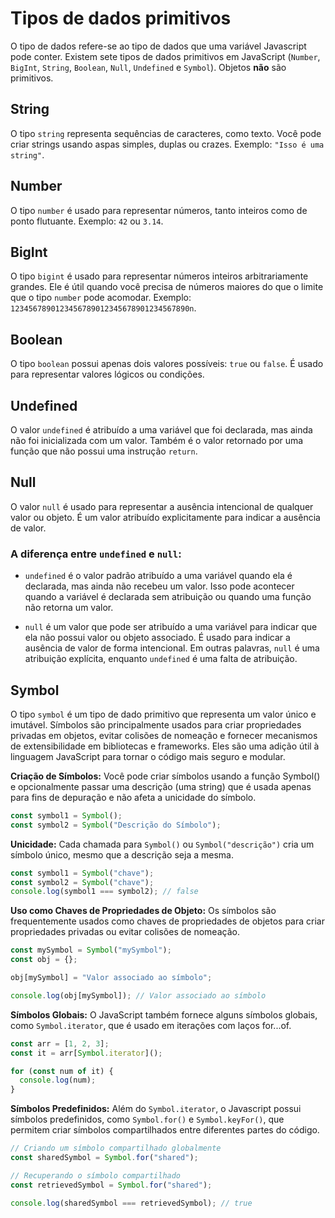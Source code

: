 # Tipos de dados primitivos

O tipo de dados refere-se ao tipo de dados que uma variável Javascript pode conter. Existem sete tipos de dados primitivos em JavaScript (`Number`, `BigInt`, `String`, `Boolean`, `Null`, `Undefined` e `Symbol`). Objetos **não** são primitivos.

## String

O tipo `string` representa sequências de caracteres, como texto. Você pode criar strings usando aspas simples, duplas ou crazes. Exemplo: `"Isso é uma string"`.

## Number

O tipo `number` é usado para representar números, tanto inteiros como de ponto flutuante. Exemplo: `42` ou `3.14`.

## BigInt

O tipo `bigint` é usado para representar números inteiros arbitrariamente grandes. Ele é útil quando você precisa de números maiores do que o limite que o tipo `number` pode acomodar. Exemplo: `1234567890123456789012345678901234567890n`.

## Boolean

O tipo `boolean` possui apenas dois valores possíveis: `true` ou `false`. É usado para representar valores lógicos ou condições.

## Undefined

O valor `undefined` é atribuído a uma variável que foi declarada, mas ainda não foi inicializada com um valor. Também é o valor retornado por uma função que não possui uma instrução `return`.

## Null

O valor `null` é usado para representar a ausência intencional de qualquer valor ou objeto. É um valor atribuído explicitamente para indicar a ausência de valor.

### A diferença entre `undefined` e `null`:

- `undefined` é o valor padrão atribuído a uma variável quando ela é declarada, mas ainda não recebeu um valor. Isso pode acontecer quando a variável é declarada sem atribuição ou quando uma função não retorna um valor.

- `null` é um valor que pode ser atribuído a uma variável para indicar que ela não possui valor ou objeto associado. É usado para indicar a ausência de valor de forma intencional. Em outras palavras, `null` é uma atribuição explícita, enquanto `undefined` é uma falta de atribuição.

## Symbol

O tipo `symbol` é um tipo de dado primitivo que representa um valor único e imutável. Símbolos são principalmente usados para criar propriedades privadas em objetos, evitar colisões de nomeação e fornecer mecanismos de extensibilidade em bibliotecas e frameworks. Eles são uma adição útil à linguagem JavaScript para tornar o código mais seguro e modular.

**Criação de Símbolos:** Você pode criar símbolos usando a função Symbol() e opcionalmente passar uma descrição (uma string) que é usada apenas para fins de depuração e não afeta a unicidade do símbolo.

```js
const symbol1 = Symbol();
const symbol2 = Symbol("Descrição do Símbolo");
```

**Unicidade:** Cada chamada para `Symbol()` ou `Symbol("descrição")` cria um símbolo único, mesmo que a descrição seja a mesma.

```js
const symbol1 = Symbol("chave");
const symbol2 = Symbol("chave");
console.log(symbol1 === symbol2); // false
```

**Uso como Chaves de Propriedades de Objeto:** Os símbolos são frequentemente usados como chaves de propriedades de objetos para criar propriedades privadas ou evitar colisões de nomeação.

```js
const mySymbol = Symbol("mySymbol");
const obj = {};

obj[mySymbol] = "Valor associado ao símbolo";

console.log(obj[mySymbol]); // Valor associado ao símbolo
```

**Símbolos Globais:** O JavaScript também fornece alguns símbolos globais, como
`Symbol.iterator`, que é usado em iterações com laços for...of.

```js
const arr = [1, 2, 3];
const it = arr[Symbol.iterator]();

for (const num of it) {
  console.log(num);
}
```

**Símbolos Predefinidos:** Além do `Symbol.iterator`, o Javascript possui símbolos predefinidos, como `Symbol.for()` e `Symbol.keyFor()`, que permitem criar símbolos compartilhados entre diferentes partes do código.

```js
// Criando um símbolo compartilhado globalmente
const sharedSymbol = Symbol.for("shared");

// Recuperando o símbolo compartilhado
const retrievedSymbol = Symbol.for("shared");

console.log(sharedSymbol === retrievedSymbol); // true
```
